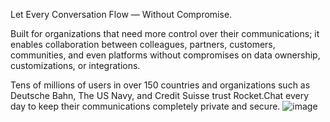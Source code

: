 Let Every Conversation Flow — Without Compromise.

Built for organizations that need more control over their communications; it enables collaboration between colleagues, partners, customers, communities, and even platforms without compromises on data ownership, customizations, or integrations.

Tens of millions of users in over 150 countries and organizations such as Deutsche Bahn, The US Navy, and Credit Suisse trust Rocket.Chat every day to keep their communications completely private and secure.
![image](https://github.com/KRISH-ANAND-KOVAI/Rocket/assets/154344583/903efadd-0a02-41a6-b6f9-a22dfab04a74)

